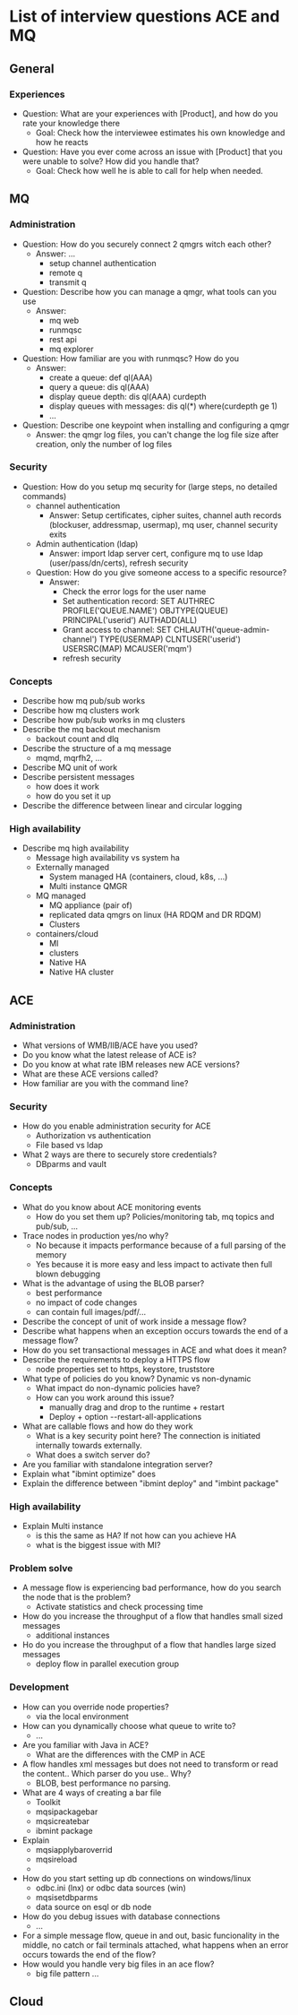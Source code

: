 # List of interview questions ACE and MQ
## General
### Experiences
 * Question: What are your experiences with [Product], and how do you rate your knowledge there
   * Goal: Check how the interviewee estimates his own knowledge and how he reacts  
 * Question: Have you ever come across an issue with [Product] that you were unable to solve? How did you handle that?
   * Goal: Check how well he is able to call for help when needed.

## MQ
### Administration
* Question: How do you securely connect 2 qmgrs witch each other?
  * Answer: ...
      * setup channel authentication
      * remote q
      * transmit q
* Question: Describe how you can manage a qmgr, what tools can you use
  * Answer:
    * mq web
    * runmqsc
    * rest api
    * mq explorer
* Question: How familiar are you with runmqsc? How do you
  * Answer:
      * create a queue: def ql(AAA) 
      * query a queue: dis ql(AAA)
      * display queue depth: dis ql(AAA) curdepth
      * display queues with messages: dis ql(*) where(curdepth ge 1)
      * ...
* Question: Describe one keypoint when installing and configuring a qmgr
    * Answer: the qmgr log files, you can't change the log file size after creation, only the number of log files

### Security
* Question: How do you setup mq security for (large steps, no detailed commands)
    * channel authentication
      * Answer: Setup certificates, cipher suites, channel auth records (blockuser, addressmap, usermap), mq user, channel security exits
    * Admin authentication (ldap)
      * Answer: import ldap server cert, configure mq to use ldap (user/pass/dn/certs), refresh security
    * Question: How do you give someone access to a specific resource?
      * Answer: 
        * Check the error logs for the user name 
        * Set authentication record: SET AUTHREC PROFILE('QUEUE.NAME') OBJTYPE(QUEUE) PRINCIPAL('userid') AUTHADD(ALL)
        * Grant access to channel: SET CHLAUTH('queue-admin-channel') TYPE(USERMAP) CLNTUSER('userid') USERSRC(MAP) MCAUSER('mqm')
        * refresh security

### Concepts
* Describe how mq pub/sub works
* Describe how mq clusters work
* Describe how pub/sub works in mq clusters
* Describe the mq backout mechanism
    * backout count and dlq
* Describe the structure of a mq message
    * mqmd, mqrfh2, ...
* Describe MQ unit of work
* Describe persistent messages
    * how does it work
    * how do you set it up
* Describe the difference between linear and circular logging
 
### High availability
 * Describe mq high availability
   * Message high availability vs system ha
   * Externally managed
     * System managed HA (containers, cloud, k8s, ...)
     * Multi instance QMGR
   * MQ managed
     * MQ appliance (pair of)
     * replicated data qmgrs on linux (HA RDQM and DR RDQM)
     * Clusters
   * containers/cloud
     * MI
     * clusters
     * Native HA
     * Native HA cluster

## ACE
### Administration
* What versions of WMB/IIB/ACE have you used?
* Do you know what the latest release of ACE is?
* Do you know at what rate IBM releases new ACE versions?
* What are these ACE versions called?
* How familiar are you with the command line?

### Security
* How do you enable administration security for ACE
  * Authorization vs authentication
  * File based vs ldap
* What 2 ways are there to securely store credentials?
  * DBparms and vault

### Concepts
* What do you know about ACE monitoring events
  * How do you set them up? Policies/monitoring tab, mq topics and pub/sub, ...
* Trace nodes in production yes/no why?
  * No because it impacts performance because of a full parsing of the memory
  * Yes because it is more easy and less impact to activate then full blown debugging
* What is the advantage of using the BLOB parser?
  * best performance
  * no impact of code changes
  * can contain full images/pdf/...
* Describe the concept of unit of work inside a message flow?
* Describe what happens when an exception occurs towards the end of a message flow?
* How do you set transactional messages in ACE and what does it mean?
* Describe the requirements to deploy a HTTPS flow
  * node properties set to https, keystore, truststore
* What type of policies do you know? Dynamic vs non-dynamic
  * What impact do non-dynamic policies have?
  * How can you work around this issue?
    * manually drag and drop to the runtime + restart
    * Deploy + option --restart-all-applications
* What are callable flows and how do they work
  * What is a key security point here? The connection is initiated internally towards externally.
  * What does a switch server do?
* Are you familiar with standalone integration server?
* Explain what "ibmint optimize" does
* Explain the difference between "ibmint deploy" and "imbint package"

### High availability
* Explain Multi instance
  * is this the same as HA? If not how can you achieve HA
  * what is the biggest issue with MI?

### Problem solve
* A message flow is experiencing bad performance, how do you search the node that is the problem?
  * Activate statistics and check processing time
* How do you increase the throughput of a flow that handles small sized messages
  * additional instances
* Ho do you increase the throughput of a flow that handles large sized messages
  * deploy flow in parallel execution group

### Development
* How can you override node properties?
  * via the local environment
* How can you dynamically choose what queue to write to?
  * ...
* Are you familiar with Java in ACE? 
  * What are the differences with the CMP in ACE
* A flow handles xml messages but does not need to transform or read the content.. Which parser do you use.. Why?
  * BLOB, best performance no parsing.
* What are 4 ways of creating a bar file
    * Toolkit
    * mqsipackagebar
    * mqsicreatebar
    * ibmint package 
* Explain
  * mqsiapplybaroverrid
  * mqsireload
  * 
* How do you start setting up db connections on windows/linux
  * odbc.ini (lnx) or odbc data sources (win)
  * mqsisetdbparms
  * data source on esql or db node
* How do you debug issues with database connections
  * ...
* For a simple message flow, queue in and out, basic funcionality in the middle, no catch or fail terminals attached, what happens when an error occurs towards the end of the flow?
* How would you handle very big files in an ace flow?
  * big file pattern ...

## Cloud


 